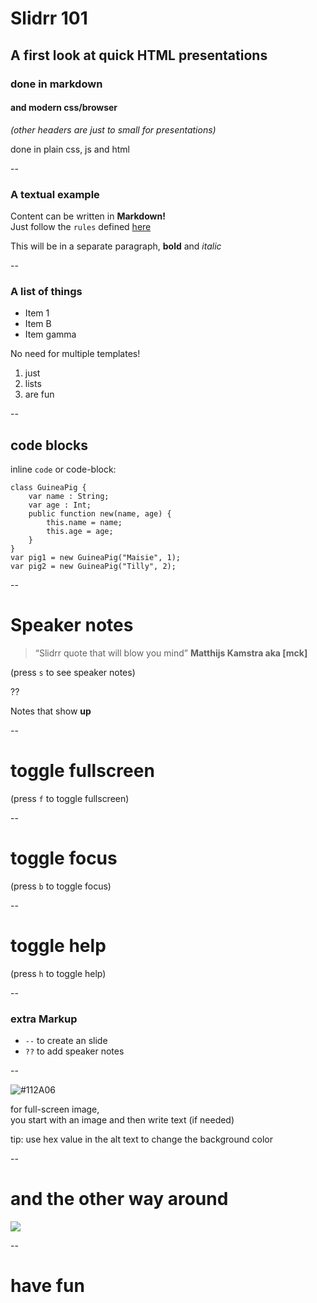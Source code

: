 # Slidrr 101

## A first look at quick HTML presentations

### done in markdown

#### and modern css/browser

_(other headers are just to small for presentations)_

done in plain css, js and html

--

### A textual example

Content can be written in **Markdown!**  
Just follow the `rules` defined [here](https://daringfireball.net/projects/markdown/)

This will be in a separate paragraph, **bold** and _italic_

--

### A list of things

* Item 1
* Item B
* Item gamma

No need for multiple templates!

1. just
2. lists
4. are fun

--

## code blocks

inline `code` or code-block:

```
class GuineaPig {
	var name : String;
	var age : Int;
	public function new(name, age) {
		this.name = name;
		this.age = age;
	}
}
var pig1 = new GuineaPig("Maisie", 1);
var pig2 = new GuineaPig("Tilly", 2);
```

--

# Speaker notes

> “Slidrr quote that will blow you mind”
**Matthijs Kamstra aka [mck]**

(press `s` to see speaker notes)

??

Notes that show **up**

--

# toggle fullscreen

(press `f` to toggle fullscreen)


--

# toggle focus

(press `b` to toggle focus)


--

# toggle help

(press `h` to toggle help)


--

### extra Markup

- `--` to create an slide
- `??` to add speaker notes

--

![#112A06](https://i.ytimg.com/vi/BpbJ0lHFLLw/maxresdefault.jpg)

for full-screen image,   
you start with an image and then write text (if needed)

tip: use hex value in the alt text to change the background color

--

# and the other way around

![](http://themodernmage.com/wp-content/uploads/2013/08/Mecha_in_blue_by_LordHannu-660x350.jpg)

--

# have fun


